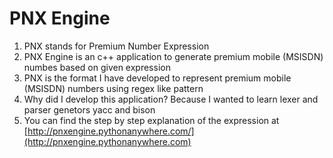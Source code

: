 
# PNX Engine

1. PNX stands for Premium Number Expression
2. PNX Engine is an c++ application to generate premium mobile (MSISDN) numbes based on given expression
3. PNX is the format I have developed to represent premium mobile (MSISDN) numbers using regex like pattern
4. Why did I develop this application? Because I wanted to learn lexer and parser genetors yacc and bison
5. You can find the step by step explanation of the expression at [http://pnxengine.pythonanywhere.com/](http://pnxengine.pythonanywhere.com)
